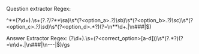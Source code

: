 Question extractor Regex:

^\*\*(?<number>\d+)\.\s+(?<question>.*?)\?\*\*\s*a\)\s*(?<option_a>.*?)\s*b\)\s*(?<option_b>.*?)\s*c\)\s*(?<option_c>.*?)\s*d\)\s*(?<option_d>.*?)(?=\n\*\*\d+\.|\n###|$)

Answer Extractor Regex:
(?<number>\d+)\.\s+(?<correct_option>[a-d])\)\s*(?<explanation>.*?)(?=\n\d+\.|\n###|\n---|$)/gs
